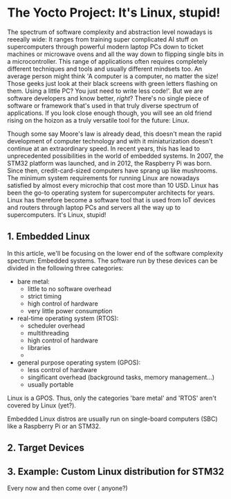 # The Yocto Project: It's Linux, stupid!

The spectrum of software complexity and abstraction level nowadays is reeeally wide: It ranges from training super complicated AI stuff on supercomputers through powerful modern laptop PCs down to ticket machines or microwave ovens and all the way down to flipping single bits in a microcontroller. This range of applications often requires completely different techniques and tools and usually different mindsets too. An average person might think 'A computer is a computer, no matter the size! Those geeks just look at their black screens with green letters flashing on them. Using a little PC? You just need to write less code!'. But we are software developers and know better, *right*? There's no single piece of software or framework that's used in that truly diverse spectrum of applications. If you look close enough though, you will see an old friend rising on the hoizon as a truly versatile tool for the future: Linux.

Though some say Moore's law is already dead, this doesn't mean the rapid development of computer technology and with it miniaturization doesn't continue at an extraordinary speed. In recent years, this has lead to unprecedented possibilities in the world of embedded systems. In 2007, the STM32 platform was launched, and in 2012, the Raspberry Pi was born. Since then, credit-card-sized computers have sprang up like mushrooms. The minimum system requirements for running Linux are nowadays satisfied by almost every microchip that cost more than 10 USD. Linux has been the go-to operating system for supercomputer architects for years. Linux has therefore become a software tool that is used from IoT devices and routers through laptop PCs and servers all the way up to supercomputers.
It's Linux, stupid!


## 1. Embedded Linux

In this article, we'll be focusing on the lower end of the software complexity spectrum: Embedded systems. The software run by these devices can be divided in the following three categories:

* bare metal:
  - little to no software overhead
  - strict timing
  - high control of hardware
  - very little power consumption
* real-time operating system (RTOS):
  - scheduler overhead
  - multithreading
  - high control of hardware
  - libraries
  - 
* general purpose operating system (GPOS):
  - less control of hardware
  - singificant overhead (background tasks, memory management...)
  - usually portable


Linux is a GPOS. Thus, only the categories 'bare metal' and 'RTOS' aren't covered by Linux (yet?).

Embedded Linux distros are usually run on single-board computers (SBC) like a Raspberry Pi or an STM32. 


## 2. Target Devices

## 3. Example: Custom Linux distribution for STM32

Every now and then come over ( anyone?)
